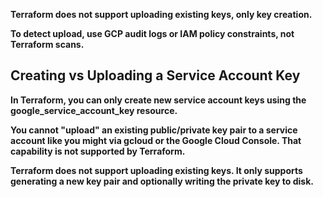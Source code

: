 **Terraform does not support uploading existing keys, only key creation.**

**To detect upload, use GCP audit logs or IAM policy constraints, not Terraform scans.**

## Creating vs Uploading a Service Account Key
**In Terraform, you can only create new service account keys using the google_service_account_key resource.**

**You cannot "upload" an existing public/private key pair to a service account like you might via gcloud or the Google Cloud Console. That capability is not supported by Terraform.**

**Terraform does not support uploading existing keys. It only supports generating a new key pair and optionally writing the private key to disk.**

